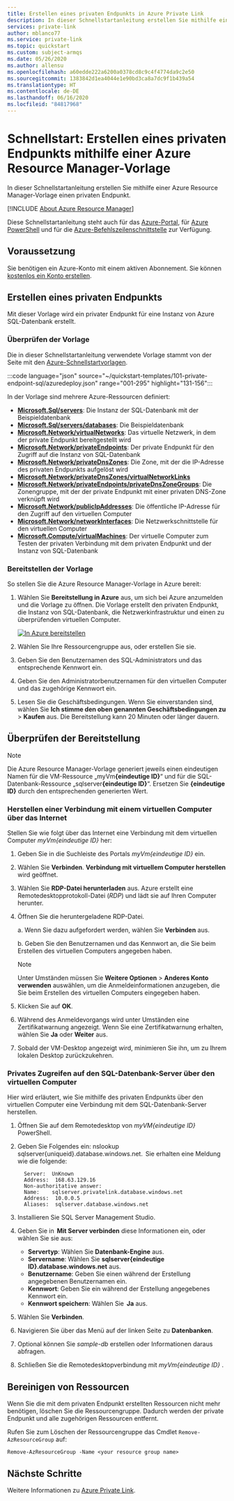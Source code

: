 ```yaml
---
title: Erstellen eines privaten Endpunkts in Azure Private Link
description: In dieser Schnellstartanleitung erstellen Sie mithilfe einer Azure Resource Manager-Vorlage einen privaten Endpunkt.
services: private-link
author: mblanco77
ms.service: private-link
ms.topic: quickstart
ms.custom: subject-armqs
ms.date: 05/26/2020
ms.author: allensu
ms.openlocfilehash: a60edde222a6200a0378cd8c9c4f4774da9c2e50
ms.sourcegitcommit: 1383842d1ea4044e1e90bd3ca8a7dc9f1b439a54
ms.translationtype: HT
ms.contentlocale: de-DE
ms.lasthandoff: 06/16/2020
ms.locfileid: "84817968"
---
```

# <a name="quickstart-create-a-private-endpoint-by-using-an-azure-resource-manager-template"></a>Schnellstart: Erstellen eines privaten Endpunkts mithilfe einer Azure Resource Manager-Vorlage

In dieser Schnellstartanleitung erstellen Sie mithilfe einer Azure Resource Manager-Vorlage einen privaten Endpunkt.

[!INCLUDE [About Azure Resource Manager](../../includes/resource-manager-quickstart-introduction.md)]

Diese Schnellstartanleitung steht auch für das [Azure-Portal](create-private-endpoint-portal.md), für [Azure PowerShell](create-private-endpoint-powershell.md) und für die [Azure-Befehlszeilenschnittstelle](create-private-endpoint-cli.md) zur Verfügung.

## <a name="prerequisite"></a>Voraussetzung

Sie benötigen ein Azure-Konto mit einem aktiven Abonnement. Sie können [kostenlos ein Konto erstellen](https://azure.microsoft.com/free/?WT.mc_id=A261C142F).

## <a name="create-a-private-endpoint"></a>Erstellen eines privaten Endpunkts

Mit dieser Vorlage wird ein privater Endpunkt für eine Instanz von Azure SQL-Datenbank erstellt.

### <a name="review-the-template"></a>Überprüfen der Vorlage

Die in dieser Schnellstartanleitung verwendete Vorlage stammt von der Seite mit den [Azure-Schnellstartvorlagen](https://azure.microsoft.com/resources/templates/).

:::code language="json" source="~/quickstart-templates/101-private-endpoint-sql/azuredeploy.json" range="001-295" highlight="131-156":::

In der Vorlage sind mehrere Azure-Ressourcen definiert:

- [**Microsoft.Sql/servers**](/azure/templates/microsoft.sql/servers): Die Instanz der SQL-Datenbank mit der Beispieldatenbank
- [**Microsoft.Sql/servers/databases**](/azure/templates/microsoft.sql/servers/databases): Die Beispieldatenbank
- [**Microsoft.Network/virtualNetworks**](/azure/templates/microsoft.network/virtualnetworks): Das virtuelle Netzwerk, in dem der private Endpunkt bereitgestellt wird
- [**Microsoft.Network/privateEndpoints**](/azure/templates/microsoft.network/privateendpoints): Der private Endpunkt für den Zugriff auf die Instanz von SQL-Datenbank
- [**Microsoft.Network/privateDnsZones**](/azure/templates/microsoft.network/privatednszones): Die Zone, mit der die IP-Adresse des privaten Endpunkts aufgelöst wird
- [**Microsoft.Network/privateDnsZones/virtualNetworkLinks**](/azure/templates/microsoft.network/privatednszones/virtualnetworklinks)
- [**Microsoft.Network/privateEndpoints/privateDnsZoneGroups**](/azure/templates/microsoft.network/privateendpoints/privateDnsZoneGroups): Die Zonengruppe, mit der der private Endpunkt mit einer privaten DNS-Zone verknüpft wird
- [**Microsoft.Network/publicIpAddresses**](/azure/templates/microsoft.network/publicIpAddresses): Die öffentliche IP-Adresse für den Zugriff auf den virtuellen Computer
- [**Microsoft.Network/networkInterfaces**](/azure/templates/microsoft.network/networkinterfaces): Die Netzwerkschnittstelle für den virtuellen Computer
- [**Microsoft.Compute/virtualMachines**](/azure/templates/microsoft.compute/virtualmachines): Der virtuelle Computer zum Testen der privaten Verbindung mit dem privaten Endpunkt und der Instanz von SQL-Datenbank

### <a name="deploy-the-template"></a>Bereitstellen der Vorlage

So stellen Sie die Azure Resource Manager-Vorlage in Azure bereit:

1. Wählen Sie **Bereitstellung in Azure** aus, um sich bei Azure anzumelden und die Vorlage zu öffnen. Die Vorlage erstellt den privaten Endpunkt, die Instanz von SQL-Datenbank, die Netzwerkinfrastruktur und einen zu überprüfenden virtuellen Computer.

   [![In Azure bereitstellen](../media/template-deployments/deploy-to-azure.svg)](https://portal.azure.com/#create/Microsoft.Template/uri/https%3A%2F%2Fraw.githubusercontent.com%2FAzure%2Fazure-quickstart-templates%2Fmaster%2F101-private-endpoint-sql%2Fazuredeploy.json)

2. Wählen Sie Ihre Ressourcengruppe aus, oder erstellen Sie sie.
3. Geben Sie den Benutzernamen des SQL-Administrators und das entsprechende Kennwort ein.
4. Geben Sie den Administratorbenutzernamen für den virtuellen Computer und das zugehörige Kennwort ein.
5. Lesen Sie die Geschäftsbedingungen. Wenn Sie einverstanden sind, wählen Sie **Ich stimme den oben genannten Geschäftsbedingungen zu** > **Kaufen** aus. Die Bereitstellung kann 20 Minuten oder länger dauern.

## <a name="validate-the-deployment"></a>Überprüfen der Bereitstellung

> [!NOTE]
> Die Azure Resource Manager-Vorlage generiert jeweils einen eindeutigen Namen für die VM-Ressource „myVm<b>{eindeutige ID}</b>“ und für die SQL-Datenbank-Ressource „sqlserver<b>{eindeutige ID}</b>“. Ersetzen Sie **{eindeutige ID}** durch den entsprechenden generierten Wert.

### <a name="connect-to-a-vm-from-the-internet"></a>Herstellen einer Verbindung mit einem virtuellen Computer über das Internet

Stellen Sie wie folgt über das Internet eine Verbindung mit dem virtuellen Computer _myVm{eindeutige ID}_ her:

1. Geben Sie in die Suchleiste des Portals _myVm{eindeutige ID}_ ein.

2. Wählen Sie **Verbinden**. **Verbindung mit virtuellem Computer herstellen** wird geöffnet.

3. Wählen Sie **RDP-Datei herunterladen** aus. Azure erstellt eine Remotedesktopprotokoll-Datei (_RDP_) und lädt sie auf Ihren Computer herunter.

4. Öffnen Sie die heruntergeladene RDP-Datei.

   a. Wenn Sie dazu aufgefordert werden, wählen Sie **Verbinden** aus.

   b. Geben Sie den Benutzernamen und das Kennwort an, die Sie beim Erstellen des virtuellen Computers angegeben haben.

      > [!NOTE]
      > Unter Umständen müssen Sie **Weitere Optionen** > **Anderes Konto verwenden** auswählen, um die Anmeldeinformationen anzugeben, die Sie beim Erstellen des virtuellen Computers eingegeben haben.

5. Klicken Sie auf **OK**.

6. Während des Anmeldevorgangs wird unter Umständen eine Zertifikatwarnung angezeigt. Wenn Sie eine Zertifikatwarnung erhalten, wählen Sie **Ja** oder **Weiter** aus.

7. Sobald der VM-Desktop angezeigt wird, minimieren Sie ihn, um zu Ihrem lokalen Desktop zurückzukehren.

### <a name="access-the-sql-database-server-privately-from-the-vm"></a>Privates Zugreifen auf den SQL-Datenbank-Server über den virtuellen Computer

Hier wird erläutert, wie Sie mithilfe des privaten Endpunkts über den virtuellen Computer eine Verbindung mit dem SQL-Datenbank-Server herstellen.

1.  Öffnen Sie auf dem Remotedesktop von _myVM{eindeutige ID}_ PowerShell.
2.  Geben Sie Folgendes ein: nslookup sqlserver{uniqueid}.database.windows.net. 
    Sie erhalten eine Meldung wie die folgende:

    ```
      Server:  UnKnown
      Address:  168.63.129.16
      Non-authoritative answer:
      Name:    sqlserver.privatelink.database.windows.net
      Address:  10.0.0.5
      Aliases:  sqlserver.database.windows.net
    ```

3.  Installieren Sie SQL Server Management Studio.
4.  Geben Sie in  **Mit Server verbinden** diese Informationen ein, oder wählen Sie sie aus:
    - **Servertyp**: Wählen Sie **Datenbank-Engine** aus.
    - **Servername**: Wählen Sie **sqlserver{eindeutige ID}.database.windows.net** aus.
    - **Benutzername**: Geben Sie einen während der Erstellung angegebenen Benutzernamen ein.
    - **Kennwort**: Geben Sie ein während der Erstellung angegebenes Kennwort ein.
    - **Kennwort speichern**: Wählen Sie  **Ja** aus.

5.  Wählen Sie **Verbinden**.
6.  Navigieren Sie über das Menü auf der linken Seite zu **Datenbanken**.
7.  Optional können Sie _sample-db_ erstellen oder Informationen daraus abfragen.
8.  Schließen Sie die Remotedesktopverbindung mit _myVm{eindeutige ID}_ .

## <a name="clean-up-resources"></a>Bereinigen von Ressourcen

Wenn Sie die mit dem privaten Endpunkt erstellten Ressourcen nicht mehr benötigen, löschen Sie die Ressourcengruppe. Dadurch werden der private Endpunkt und alle zugehörigen Ressourcen entfernt.

Rufen Sie zum Löschen der Ressourcengruppe das Cmdlet `Remove-AzResourceGroup` auf:

```azurepowershell-interactive
Remove-AzResourceGroup -Name <your resource group name>
```

## <a name="next-steps"></a>Nächste Schritte

Weitere Informationen zu [Azure Private Link](private-link-overview.md).
